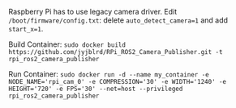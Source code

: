 Raspberry Pi has to use legacy camera driver. Edit `/boot/firmware/config.txt`: delete `auto_detect_camera=1` and add `start_x=1`.

Build Container: `sudo docker build https://github.com/jyjblrd/RPi_ROS2_Camera_Publisher.git -t rpi_ros2_camera_publisher`

Run Container: `sudo docker run -d --name my_container -e NODE_NAME='rpi_cam_0' -e COMPRESSION='30' -e WIDTH='1240' -e HEIGHT='720' -e FPS='30' --net=host --privileged rpi_ros2_camera_publisher`